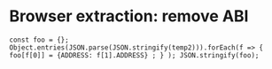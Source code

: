 
# Browser extraction: remove ABI 

```
const foo = {}; Object.entries(JSON.parse(JSON.stringify(temp2))).forEach(f => { foo[f[0]] = {ADDRESS: f[1].ADDRESS} ; } ); JSON.stringify(foo);
```